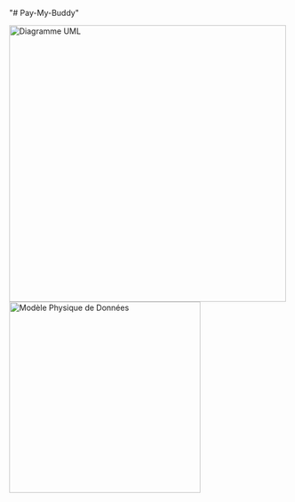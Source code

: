 "# Pay-My-Buddy" 

<img width="498" alt="Diagramme UML" src="https://user-images.githubusercontent.com/79586862/127782299-fac03ec8-c7f4-491c-b9de-d348e7b88e2b.png">


<img width="344" alt="Modèle Physique de Données" src="https://user-images.githubusercontent.com/79586862/127782293-c69ee080-fc33-4d99-b785-f5775474e0ca.png">
